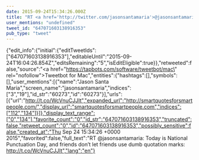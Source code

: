 ```yaml
---
date: 2015-09-24T15:34:26.000Z
title: "RT <a href='http://twitter.com/jasonsantamaria'>@jasonsantamaria</a>: Today is National Punctuation Day, and friends don’t let friends use dumb quotation marks: http://t.co/WcVnuCJJIt″"
user_mentions: "undefined"
tweet_id: "647071603138916353"
pub_type: "tweet"
---
```

{"edit_info":{"initial":{"editTweetIds":["647071603138916353"],"editableUntil":"2015-09-24T16:04:26.854Z","editsRemaining":"5","isEditEligible":true}},"retweeted":false,"source":"<a href=\"https://tapbots.com/software/tweetbot/mac\" rel=\"nofollow\">Tweetbot for Mac</a>","entities":{"hashtags":[],"symbols":[],"user_mentions":[{"name":"Jason Santa Maria","screen_name":"jasonsantamaria","indices":["3","19"],"id_str":"60273","id":"60273"}],"urls":[{"url":"http://t.co/WcVnuCJJIt","expanded_url":"http://smartquotesforsmartpeople.com/","display_url":"smartquotesforsmartpeople.com","indices":["112","134"]}]},"display_text_range":["0","134"],"favorite_count":"0","id_str":"647071603138916353","truncated":false,"retweet_count":"0","id":"647071603138916353","possibly_sensitive":false,"created_at":"Thu Sep 24 15:34:26 +0000 2015","favorited":false,"full_text":"RT @jasonsantamaria: Today is National Punctuation Day, and friends don’t let friends use dumb quotation marks: http://t.co/WcVnuCJJIt","lang":"en"}
